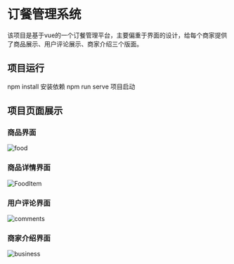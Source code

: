 # 订餐管理系统
该项目是基于vue的一个订餐管理平台，主要偏重于界面的设计，给每个商家提供了商品展示、用户评论展示、商家介绍三个版面。
## 项目运行
npm install 安装依赖
npm run serve 项目启动
## 项目页面展示
### 商品界面
![food](https://user-images.githubusercontent.com/105979091/172047871-41002194-69dc-4b89-91bb-87579c1f2384.png)
### 商品详情界面
![FoodItem](https://user-images.githubusercontent.com/105979091/172047896-cd56d5b4-0cef-49e8-ba67-b0e7e9846be0.png)
### 用户评论界面
![comments](https://user-images.githubusercontent.com/105979091/172047949-d89ee139-a659-4676-8c52-cc88d2592bdf.png)
### 商家介绍界面
![business](https://user-images.githubusercontent.com/105979091/172047962-70c05999-01b2-4988-b7cb-2e60b037ded8.png)
